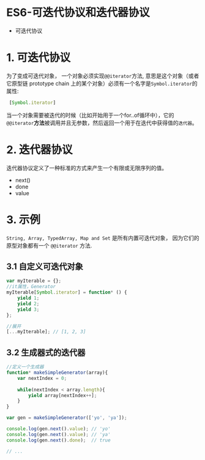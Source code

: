 # ES6-可迭代协议和迭代器协议

* 可迭代协议

# 1. 可迭代协议

为了变成可迭代对象， 一个对象必须实现` @@iterator `方法, 意思是这个对象（或者它原型链 prototype chain 上的某个对象）必须有一个名字是` Symbol.iterator `的属性:
```js
 [Symbol.iterator]	
```
当一个对象需要被迭代的时候（比如开始用于一个for..of循环中），它的`@@iterator`**方法**被调用并且无参数，然后返回一个用于在迭代中获得值的`迭代器`。

# 2. 迭代器协议

迭代器协议定义了一种标准的方式来产生一个有限或无限序列的值。

* next()
 * done
 * value
 
# 3. 示例

`String, Array, TypedArray, Map and Set` 是所有内置可迭代对象， 因为它们的原型对象都有一个 `@@iterator` 方法.

## 3.1 自定义可迭代对象

```js
var myIterable = {};
//it属性，Generator
myIterable[Symbol.iterator] = function* () {
    yield 1;
    yield 2;
    yield 3;
};

//展开
[...myIterable]; // [1, 2, 3]
```

## 3.2 生成器式的迭代器

```js
//定义一个生成器
function* makeSimpleGenerator(array){
    var nextIndex = 0;
    
    while(nextIndex < array.length){
        yield array[nextIndex++];
    }
}

var gen = makeSimpleGenerator(['yo', 'ya']);

console.log(gen.next().value); // 'yo'
console.log(gen.next().value); // 'ya'
console.log(gen.next().done);  // true

// ...
```